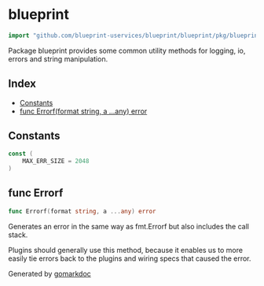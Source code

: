 <!-- Code generated by gomarkdoc. DO NOT EDIT -->

# blueprint

```go
import "github.com/blueprint-uservices/blueprint/blueprint/pkg/blueprint"
```

Package blueprint provides some common utility methods for logging, io, errors and string manipulation.

## Index

- [Constants](<#constants>)
- [func Errorf\(format string, a ...any\) error](<#Errorf>)


## Constants

<a name="MAX_ERR_SIZE"></a>

```go
const (
    MAX_ERR_SIZE = 2048
)
```

<a name="Errorf"></a>
## func Errorf

```go
func Errorf(format string, a ...any) error
```

Generates an error in the same way as fmt.Errorf but also includes the call stack.

Plugins should generally use this method, because it enables us to more easily tie errors back to the plugins and wiring specs that caused the error.

Generated by [gomarkdoc](<https://github.com/princjef/gomarkdoc>)
